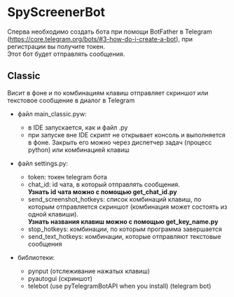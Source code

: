 # SpyScreenerBot

Сперва необходимо создать бота при помощи BotFather в Telegram (https://core.telegram.org/bots/#3-how-do-i-create-a-bot), при регистрации вы получите токен.  
Этот бот будет отправлять сообщения.

## Classic

Висит в фоне и по комбинациям клавиш отправляет скриншот или текстовое сообщение в диалог в Telegram

- файл main_classic.pyw:
    - в IDE запускается, как и файл .py
    - при запуске вне IDE скрипт не открывает консоль и выполняется в фоне. Закрыть его можно через диспетчер задач (процесс python) или комбинацией клавиш
- файл settings.py:
    - token: токен telegram бота
    - chat_id: id чата, в который отправлять сообщения.  
**Узнать id чата можно с помощью get_chat_id.py**
    - send_screenshot_hotkeys: список комбинаций клавиш, по которым отправляется скриншот (комбинация может состоять из одной клавиши).  
**Узнать названия клавиш можно с помощью get_key_name.py**
    - stop_hotkeys: комбинации, по которым программа завершается
    - send_text_hotkeys: комбинации, которые отправляют текстовые сообщения

- библиотеки:
    - pynput (отслеживание нажатых клавиш)
    - pyautogui (скриншот)
    - telebot (use pyTelegramBotAPI when you install) (telegram bot)
